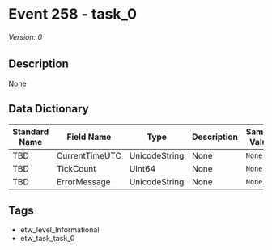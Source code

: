 # Event 258 - task_0
###### Version: 0

## Description
None

## Data Dictionary
|Standard Name|Field Name|Type|Description|Sample Value|
|---|---|---|---|---|
|TBD|CurrentTimeUTC|UnicodeString|None|`None`|
|TBD|TickCount|UInt64|None|`None`|
|TBD|ErrorMessage|UnicodeString|None|`None`|

## Tags
* etw_level_Informational
* etw_task_task_0